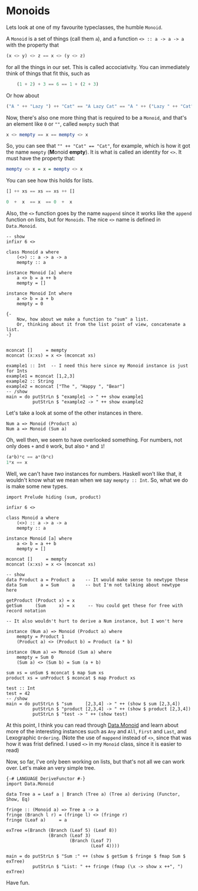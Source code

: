 # Monoids

Lets look at one of my favourite typeclasses, the humble `Monoid`.

A `Monoid` is a set of things (call them `a`), and a function `<> :: a -> a -> a` with the property that
``` haskell
(x <> y) <> z == x <> (y <> z)
```
for all the things in our set.  This is called accociativity.  You can immediately think of things that fit this, such as 
``` haskell
    (1 + 2) + 3 == 6 == 1 + (2 + 3)
```
Or how about
``` haskell
("A " ++ "Lazy ") ++ "Cat" == "A Lazy Cat" == "A " ++ ("Lazy " ++ "Cat")
```

Now, there's also one more thing that is required to be a `Monoid`, and that's an element like `0` or `""`, called `mempty` such that

``` haskell
x <> mempty == x == mempty <> x
```

So, you can see that `"" ++ "Cat" == "Cat"`, for example, which is how it got the name `mempty` (**M**onoid **empty**).  It is what is called an identity for `<>`.  It must have the property that:
``` haskell
mempty <> x = x = mempty <> x
```
You can see how this holds for lists.

```haskell
[] ++ xs == xs == xs ++ []

0  +  x  == x  == 0  +  x
```

Also, the `<>` function goes by the name `mappend` since it works like the `append` function on lists, but for `Monoids`.  The nice `<>` name is defined in `Data.Monoid`.



``` active haskell
-- show
infixr 6 <>

class Monoid a where
    (<>) :: a -> a -> a
    mempty :: a

instance Monoid [a] where
    a <> b = a ++ b
    mempty = []

instance Monoid Int where
    a <> b = a + b
    mempty = 0
    
{-
    Now, how about we make a function to "sum" a list.
    Or, thinking about it from the list point of view, concatenate a list.
-}
    

mconcat []     = mempty
mconcat (x:xs) = x <> (mconcat xs)

example1 :: Int  -- I need this here since my Monoid instance is just for Ints
example1 = mconcat [1,2,3]
example2 :: String
example2 = mconcat ["The ", "Happy ", "Bear"]
-- /show
main = do putStrLn $ "example1 -> " ++ show example1
          putStrLn $ "example2 -> " ++ show example2

```


Let's take a look at some of the other instances in there.

    Num a => Monoid (Product a)	 
    Num a => Monoid (Sum a)	 
    
Oh, well then, we seem to have overlooked something.  For numbers, not only does `+` and `0` work, but also `*` and `1`!  
``` haskell
(a*b)*c == a*(b*c)
1*x == x
```
Well, we can't have *two* instances for numbers.  Haskell won't like that, it wouldn't know what we mean when we say `mempty :: Int`.  So, what we do is make some new types.

``` active haskell
import Prelude hiding (sum, product)

infixr 6 <>

class Monoid a where
    (<>) :: a -> a -> a
    mempty :: a

instance Monoid [a] where
    a <> b = a ++ b
    mempty = []

mconcat []     = mempty
mconcat (x:xs) = x <> (mconcat xs)

-- show
data Product a = Product a    -- It would make sense to newtype these
data Sum     a = Sum     a    -- but I'm not talking about newtype here

getProduct (Product x) = x
getSum     (Sum     x) = x     -- You could get these for free with record notation

-- It also wouldn't hurt to derive a Num instance, but I won't here

instance (Num a) => Monoid (Product a) where
    mempty = Product 1
    (Product a) <> (Product b) = Product (a * b)

instance (Num a) => Monoid (Sum a) where
    mempty = Sum 0
    (Sum a) <> (Sum b) = Sum (a + b)

sum xs = unSum $ mconcat $ map Sum xs
product xs = unProduct $ mconcat $ map Product xs

test :: Int
test = 42
-- /show
main = do putStrLn $ "sum     [2,3,4] -> " ++ (show $ sum [2,3,4])
          putStrLn $ "product [2,3,4] -> " ++ (show $ product [2,3,4])
          putStrLn $ "test -> " ++ (show test)
```
At this point, I think you can read through [Data.Monoid](http://hackage.haskell.org/packages/archive/base/latest/doc/html/src/Data-Monoid.html)
and learn about more of the interesting instances such as `Any` and `All`, `First` and `Last`, and Lexographic `Ordering`.  (Note the use of `mappend` instead of `<>`, since that was how it was frist defined.  I used `<>` in my `Monoid` class, since it is easier to read)

Now, so far, I've only been working on lists, but that's not all we can work over.  Let's make an very simple tree.  
``` active haskell
{-# LANGUAGE DeriveFunctor #-}
import Data.Monoid

data Tree a = Leaf a | Branch (Tree a) (Tree a) deriving (Functor, Show, Eq)

fringe :: (Monoid a) => Tree a -> a
fringe (Branch l r) = (fringe l) <> (fringe r)
fringe (Leaf a)     = a

exTree =(Branch (Branch (Leaf 5) (Leaf 8))
                (Branch (Leaf 3)
                        (Branch (Leaf 7)
                                (Leaf 4))))
                                
main = do putStrLn $ "Sum :" ++ (show $ getSum $ fringe $ fmap Sum $ exTree)
          putStrLn $ "List: " ++ fringe (fmap (\x -> show x ++", ") exTree)
```

Have fun.
                        
